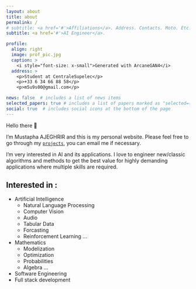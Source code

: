 ```yaml
---
layout: about
title: about
permalink: /
# subtitle: <a href='#'>Affiliations</a>. Address. Contacts. Moto. Etc.
subtitle: <a href='#'>AI Engineer</a>.

profile:
  align: right
  image: prof_pic.jpg
  caption: >
    <i style="font-size: x-small">Generated with ArcaneGAN4</i>
  address: >
    <p>Student at CentraleSupelec</p>
    <p>+33 6 34 66 88 58</p>
    <p>m5u9s00@gmail.com</p>

news: false  # includes a list of news items
selected_papers: true # includes a list of papers marked as "selected={true}"
social: true  # includes social icons at the bottom of the page
---
```



Hello there :wave:

I’m Mustapha AJEGHRIR and this is my personal website. Please feel free to go through my [`projects`](/projects), you can email me if necessary.

I’m very interested in AI and its applications. I love to engineer new/classic algorithms and methods to get the best value for highly demanding applications where multiple skills are required.

## Interested in :
- Artificial Intelligence 
  - Natural Language Processing
  - Computer Vision
  - Audio
  - Tabular Data
  - Forcasting
  - Reinforcement Learning
  ...
- Mathematics
  - Modelization
  - Optimization
  - Probabilities
  - Algebra
  ...
- Software Engineering
- Full stack development
